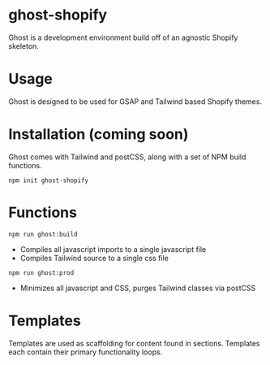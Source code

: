 # ghost-shopify
Ghost is a development environment build off of an agnostic Shopify skeleton. 

# Usage
Ghost is designed to be used for GSAP and Tailwind based Shopify themes.

# Installation (coming soon)

Ghost comes with Tailwind and postCSS, along with a set of NPM build functions.

```
npm init ghost-shopify
```

# Functions

```
npm run ghost:build
```

* Compiles all javascript imports to a single javascript file
* Compiles Tailwind source to a single css file

```
npm run ghost:prod
```

* Minimizes all javascript and CSS, purges Tailwind classes via postCSS

# Templates

Templates are used as scaffolding for content found in sections. Templates each contain their primary functionality loops.
